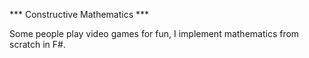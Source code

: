*** Constructive Mathematics ***

Some people play video games for fun, I implement mathematics from scratch in F#.
